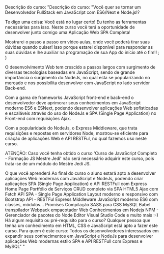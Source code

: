 Descrição do curso:
"Descrição do curso:
"Você quer se tornar um Desenvolvedor FullStack em JavaScript com ES6/Next e Node.js!?

Te digo uma coisa: Você está no lugar certo! Eu tenho as ferramentas necessárias para isso. Neste curso você terá a oportunidade de desenvolver junto comigo uma Aplicação Web SPA Completa!

Mostrarei o passo a passo em vídeo aulas, onde você poderá tirar suas dúvidas quando quiser! Isso porque estarei disponível para responder as suas dúvidas e lhe auxiliar na programação de sua App do início até o fim!! ; )

O desenvolvimento Web tem crescido a passos largos com surgimento de diversas tecnologias baseadas em JavaScript, sendo de grande importância o surgimento do NodeJs, no qual esta se popularizando no mercado e nos possibilita desenvolver com JavaScript no lado servidor Back-end.

Com a gama de frameworks JavaScript front-end e back-end o desenvolvedor deve aprimorar seus conhecimentos em JavaScript moderno ES6 e ESNext, podendo desenvolver aplicações Web sofisticadas e escaláveis através do uso do NodeJs e SPA (Single Page Application) no Front-end com requisições Ajax.

Com a popularidade do NodeJs, o Express Middleware, que trata requisições e repostas em servidores Node, mostrou-se eficiente para criação de aplicações Web e API RESTFul, no qual fazemos uso neste curso.

ATENÇÃO: Caso você tenha obtido o curso 'Curso de JavaScript Completo - Formação JS Mestre Jedi'  não será necessário adquirir este curso, pois trata-se de um módulo do Mestre Jedi JS.

O que você aprenderá
Ao final do curso o aluno estará apto a desenvolver aplicações Web modernas com JavaScript e NodeJs, podendo criar aplicações SPA (Single Page Application) e API RESTFull com Express
Home Page Portfólio de Serviços
CRUD completo via SPA
HTML5 Ajax com Fetch API
SPA - Single Page Application
Layout moderno e responsivo com Bootstrap
API - RESTFul
Express Middleware
JavaScript moderno ES6 com classes, módulos...
Promises
Compilação SASS para CSS
MySQL
Babel transpilador
Webpack empacotador Web
Conhecimentos em Nodejs
NPM - Gerenciador de pacotes do Node
Editor Visual Studio Code
e muito mais :-)
Há algum requisito ou pré-requisito para o curso?
Qualquer pessoa que tenha um conhecimento em HTML, CSS e JavaScript está apto a fazer este curso.
Para quem é este curso:
Todos os desenvolvedores interessados em expandir seus conhecimentos em JavaScript e NodeJs para desenvolver aplicações Web modernas estilo SPA e API RESTFull com Express e MySQL"
"
